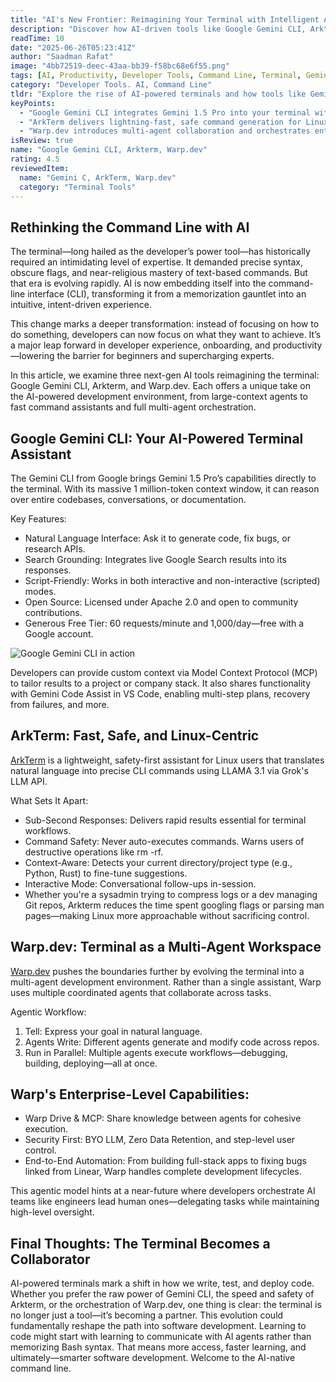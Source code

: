 ```yaml
---
title: "AI's New Frontier: Reimagining Your Terminal with Intelligent Agents"
description: "Discover how AI-driven tools like Google Gemini CLI, Arkterm, and Warp.dev are transforming the command-line experience with natural language interaction, real-time context, and intelligent automation."
readTime: 10
date: "2025-06-26T05:23:41Z"
author: "Saadman Rafat"
image: "4bb72519-deec-43aa-bb39-f58bc68e6f55.png"
tags: [AI, Productivity, Developer Tools, Command Line, Terminal, Gemini CLI, Arkterm, Warp.dev, Software Engineering, Developer Experience]
category: "Developer Tools. AI, Command Line"
tldr: "Explore the rise of AI-powered terminals and how tools like Gemini CLI, Arkterm, and Warp.dev are making development faster, safer, and more intuitive through natural language commands and intelligent agent orchestration."
keyPoints:
  - "Google Gemini CLI integrates Gemini 1.5 Pro into your terminal with a million-token context and real-time Google Search grounding."
  - "ArkTerm delivers lightning-fast, safe command generation for Linux users, minimizing syntax recall."
  - "Warp.dev introduces multi-agent collaboration and orchestrates entire workflows across codebases."
isReview: true
name: "Google Gemini CLI, Arkterm, Warp.dev"
rating: 4.5
reviewedItem:
  name: "Gemini C, ArkTerm, Warp.dev"
  category: "Terminal Tools"
---
```


## Rethinking the Command Line with AI

The terminal—long hailed as the developer’s power tool—has historically required an intimidating level of expertise. It demanded precise syntax, obscure flags, and near-religious mastery of text-based commands. But that era is evolving rapidly. AI is now embedding itself into the command-line interface (CLI), transforming it from a memorization gauntlet into an intuitive, intent-driven experience.

This change marks a deeper transformation: instead of focusing on how to do something, developers can now focus on what they want to achieve. It’s a major leap forward in developer experience, onboarding, and productivity—lowering the barrier for beginners and supercharging experts.

In this article, we examine three next-gen AI tools reimagining the terminal: Google Gemini CLI, Arkterm, and Warp.dev. Each offers a unique take on the AI-powered development environment, from large-context agents to fast command assistants and full multi-agent orchestration.


## Google Gemini CLI: Your AI-Powered Terminal Assistant


The Gemini CLI from Google brings Gemini 1.5 Pro’s capabilities directly to the terminal. With its massive 1 million-token context window, it can reason over entire codebases, conversations, or documentation.

Key Features:

* Natural Language Interface: Ask it to generate code, fix bugs, or research APIs.
* Search Grounding: Integrates live Google Search results into its responses.
* Script-Friendly: Works in both interactive and non-interactive (scripted) modes.
* Open Source: Licensed under Apache 2.0 and open to community contributions.
* Generous Free Tier: 60 requests/minute and 1,000/day—free with a Google account.


![Google Gemini CLI in action](https://saadman.dev/assets/images/blog/1be2c652-10eb-49dc-883e-95bdfb87d3e1.gif)


Developers can provide custom context via Model Context Protocol (MCP) to tailor results to a project or company stack. It also shares functionality with Gemini Code Assist in VS Code, enabling multi-step plans, recovery from failures, and more.


## ArkTerm: Fast, Safe, and Linux-Centric

[ArkTerm](https://saadman.dev/blog/2025-05-31-shell-shocked-wire-llm-directly-in-linux-terminal/) is a lightweight, safety-first assistant for Linux users that translates natural language into precise CLI commands using LLAMA 3.1 via Grok's LLM API.

What Sets It Apart:

* Sub-Second Responses: Delivers rapid results essential for terminal workflows.
* Command Safety: Never auto-executes commands. Warns users of destructive operations like rm -rf.
* Context-Aware: Detects your current directory/project type (e.g., Python, Rust) to fine-tune suggestions.
* Interactive Mode: Conversational follow-ups in-session.
* Whether you're a sysadmin trying to compress logs or a dev managing Git repos, Arkterm reduces the time spent googling flags or parsing man pages—making Linux more approachable without sacrificing control.

## Warp.dev: Terminal as a Multi-Agent Workspace

[Warp.dev](https://app.warp.dev/referral/EEGVZM) pushes the boundaries further by evolving the terminal into a multi-agent development environment. Rather than a single assistant, Warp uses multiple coordinated agents that collaborate across tasks.

Agentic Workflow:

1. Tell: Express your goal in natural language.
2. Agents Write: Different agents generate and modify code across repos.
3. Run in Parallel: Multiple agents execute workflows—debugging, building, deploying—all at once.

## Warp's Enterprise-Level Capabilities:

* Warp Drive & MCP: Share knowledge between agents for cohesive execution.
* Security First: BYO LLM, Zero Data Retention, and step-level user control.
* End-to-End Automation: From building full-stack apps to fixing bugs linked from Linear, Warp handles complete development lifecycles.

This agentic model hints at a near-future where developers orchestrate AI teams like engineers lead human ones—delegating tasks while maintaining high-level oversight.

## Final Thoughts: The Terminal Becomes a Collaborator

AI-powered terminals mark a shift in how we write, test, and deploy code. Whether you prefer the raw power of Gemini CLI, the speed and safety of Arkterm, or the orchestration of Warp.dev, one thing is clear: the terminal is no longer just a tool—it’s becoming a partner.
This evolution could fundamentally reshape the path into software development. Learning to code might start with learning to communicate with AI agents rather than memorizing Bash syntax. That means more access, faster learning, and ultimately—smarter software development.
Welcome to the AI-native command line.